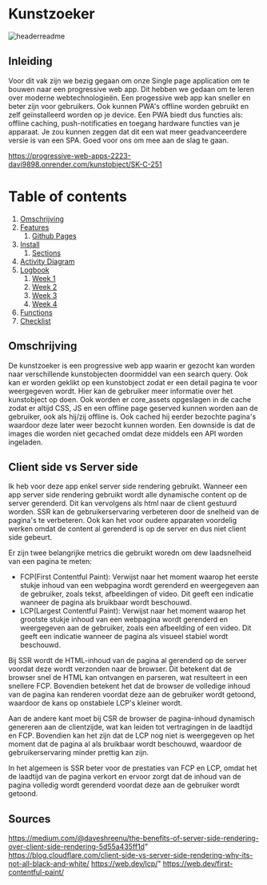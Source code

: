 # Kunstzoeker 

![headerreadme](https://user-images.githubusercontent.com/76910947/229766352-70e8c33f-a8ec-45ec-b71a-9da6c5599bac.png)

## Inleiding
Voor dit vak zijn we bezig gegaan om onze Single page application om te bouwen naar een progressive web app. Dit hebben we gedaan om te leren over moderne webtechnologieën. Een progessive web app kan sneller en beter zijn voor gebruikers. Ook kunnen PWA's offline worden gebruikt en zelf geïnstalleerd worden op je device. Een PWA biedt dus functies als: offline caching, push-notificaties en toegang hardware functies van je apparaat. Je zou kunnen zeggen dat dit een wat meer geadvanceerdere versie is van een SPA. Goed voor ons om mee aan de slag te gaan.

https://progressive-web-apps-2223-davi9898.onrender.com/kunstobject/SK-C-251


# Table of contents
1. [Omschrijving](#introduction)
2. [Features](#paragraph1)
    1. [Github Pages](#subparagraph1)
3. [Install](#paragraph2)
    1. [Sections](#subparagraph2)
4. [Activity Diagram](#paragraph3)
5. [Logbook](#paragraph4)
    1. [Week 1](#week1)
    2. [Week 2](#week2)
    3. [Week 3](#week3)
    4. [Week 4](#week4)
6. [Functions](#paragraph5)
7. [Checklist](#paragraph6)

<!-- ☝️ replace this description with a description of your own work -->
## Omschrijving <a name="introduction"></a>
De kunstzoeker is een progressive web app waarin er gezocht kan worden naar verschillende kunstobjecten doormiddel van een search query. Ook kan er worden geklikt op een kunstobject zodat er een detail pagina te voor weergegeven wordt. Hier kan de gebruiker meer informatie over het kunstobject op doen. Ook worden er core_assets opgeslagen in de cache zodat er altijd CSS, JS en een offline page geserved kunnen worden aan de gebruiker, ook als hij/zij offline is. Ook cached hij eerder bezochte pagina's waardoor deze later weer bezocht kunnen worden. Een downside is dat de images die worden niet gecached omdat deze middels een API worden ingeladen. 

## Client side vs Server side
Ik heb voor deze app enkel server side rendering gebruikt. Wanneer een app server side rendering gebruikt wordt alle dynamische content op de server gerenderd. Dit kan vervolgens als html naar de client gestuurd worden. SSR kan de gebruikerservaring verbeteren door de snelheid van de pagina's te verbeteren. Ook kan het voor oudere apparaten voordelig werken omdat de content al gerenderd is op de server en dus niet client side gebeurt.

Er zijn twee belangrijke metrics die gebruikt woredn om dew laadsnelheid van een pagina te meten:
* FCP(First Contentful Paint): Verwijst naar het moment waarop het eerste stukje inhoud van een webpagina wordt gerenderd en weergegeven aan de gebruiker, zoals tekst, afbeeldingen of video. Dit geeft een indicatie wanneer de pagina als bruikbaar wordt beschouwd.
* LCP(Largest Contentful Paint): Verwijst naar het moment waarop het grootste stukje inhoud van een webpagina wordt gerenderd en weergegeven aan de gebruiker, zoals een afbeelding of een video. Dit geeft een indicatie wanneer de pagina als visueel stabiel wordt beschouwd.

Bij SSR wordt de HTML-inhoud van de pagina al gerenderd op de server voordat deze wordt verzonden naar de browser. Dit betekent dat de browser snel de HTML kan ontvangen en parseren, wat resulteert in een snellere FCP. Bovendien betekent het dat de browser de volledige inhoud van de pagina kan renderen voordat deze aan de gebruiker wordt getoond, waardoor de kans op onstabiele LCP's kleiner wordt. 

Aan de andere kant moet bij CSR de browser de pagina-inhoud dynamisch genereren aan de clientzijde, wat kan leiden tot vertragingen in de laadtijd en FCP. Bovendien kan het zijn dat de LCP nog niet is weergegeven op het moment dat de pagina al als bruikbaar wordt beschouwd, waardoor de gebruikerservaring minder prettig kan zijn.

In het algemeen is SSR beter voor de prestaties van FCP en LCP, omdat het de laadtijd van de pagina verkort en ervoor zorgt dat de inhoud van de pagina volledig wordt gerenderd voordat deze aan de gebruiker wordt getoond.

<!-- ...and an activity diagram including the Service Worker 📈 -->

<!-- This would be a good place for a list of enhancements to optimize the critical render path implemented your app  -->

<!-- Maybe a checklist of done stuff and stuff still on your wishlist? ✅ -->

<!-- We all stand on the shoulders of giants, please link all the sources you used in to create this project. -->
## Sources
https://medium.com/@daveshreenu/the-benefits-of-server-side-rendering-over-client-side-rendering-5d55a435ff1d"
https://blog.cloudflare.com/client-side-vs-server-side-rendering-why-its-not-all-black-and-white/
https://web.dev/lcp/"
https://web.dev/first-contentful-paint/

<!-- How about a section that describes how to install this project? 🤓 -->

<!-- How about a license here? When in doubt use GNU GPL v3. 📜  -->

